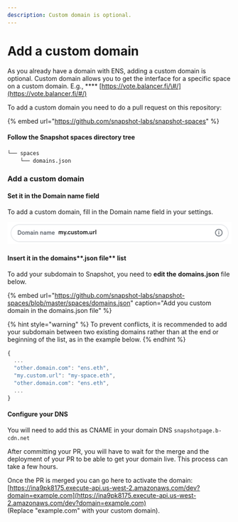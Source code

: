 ```yaml
---
description: Custom domain is optional.
---
```


# Add a custom domain

As you already have a domain with ENS, adding a custom domain is optional. Custom domain allows you to get the interface for a specific space on a custom domain. E.g., **** [https://vote.balancer.fi/\#/](https://vote.balancer.fi/#/)

To add a custom domain you need to do a pull request on this repository:

{% embed url="https://github.com/snapshot-labs/snapshot-spaces" %}

#### Follow the Snapshot spaces directory tree

```bash
└── spaces
    └── domains.json
```

### Add a custom domain

#### Set it in the Domain name field

To add a custom domain, fill in the Domain name field in your settings.

![Domain name field in Snapshot settings.](../.gitbook/assets/capture-de-cran-2020-12-30-a-09.34.49.png)

#### Insert it in the domains**.json file** list

To add your subdomain to Snapshot, you need to **edit the** **domains.json** file below.

{% embed url="https://github.com/snapshot-labs/snapshot-spaces/blob/master/spaces/domains.json" caption="Add you custom domain in the domains.json file" %}

{% hint style="warning" %}
To prevent conflicts, it is recommended to add your subdomain between two existing domains rather than at the end or beginning of the list, as in the example below.
{% endhint %}

```javascript
{
  ...
  "other.domain.com": "ens.eth",
  "my.custom.url": "my-space.eth",
  "other.domain.com": "ens.eth",
  ...
}
```

#### Configure your DNS 

You will need to add this as CNAME in your domain DNS `snapshotpage.b-cdn.net`

After committing your PR, you will have to wait for the merge and the deployment of your PR to be able to get your domain live. This process can take a few hours.

Once the PR is merged you can go here to activate the domain:  
[https://ina9pk8175.execute-api.us-west-2.amazonaws.com/dev?domain=example.com](https://ina9pk8175.execute-api.us-west-2.amazonaws.com/dev?domain=example.com)  
\(Replace "example.com" with your custom domain\).

